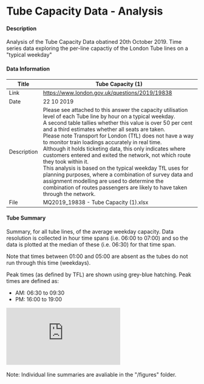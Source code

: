 # Tube Capacity Data - Analysis

#### Description

Analysis of the Tube Capacity Data obatined 20th October 2019. Time series data exploring the per-line capactiy of the London Tube lines on a "typical weekday"

#### Data Information

| Title       | Tube Capacity (1)                                            |
| ----------- | ------------------------------------------------------------ |
| Link        | https://www.london.gov.uk/questions/2019/19838               |
| Date        | 22 10 2019                                                   |
| Description | Please see attached to this answer the capacity utilisation level of each Tube line by hour on a typical weekday. <br/>A second table tallies whether this value is over 50 per cent and a third estimates whether all seats are taken. <br/>Please note Transport for London (TfL) does not have a way to monitor train loadings accurately in real time. <br/>Although it holds ticketing data, this only indicates where customers entered and exited the network, not which route they took within it. <br/>This analysis is based on the typical weekday TfL uses for planning purposes, where a combination of survey data and assignment modelling are used to determine the combination of routes passengers are likely to have taken through the network. |
| File        | MQ2019_19838 - Tube Capacity (1).xlsx                        |

#### Tube Summary

Summary, for all tube lines, of the average weekday capacity. Data resolution is collected in hour time spans (i.e. 06:00 to 07:00) and so the data is plotted at the median of these (i.e. 06:30) for that time span. 

Note that times between 01:00 and 05:00 are absent as the tubes do not run through this time (weekdays).

Peak times (as defined by TFL) are shown using grey-blue hatching. Peak times are defined as:

* AM: 06:30 to 09:30
* PM: 16:00 to 19:00

![](https://github.com/seanaller/TubeCapacityData/blob/master/figures/allTubeSummary.pdf)  

Note: Individual line summaries are avaliable in the "/figures" folder.
